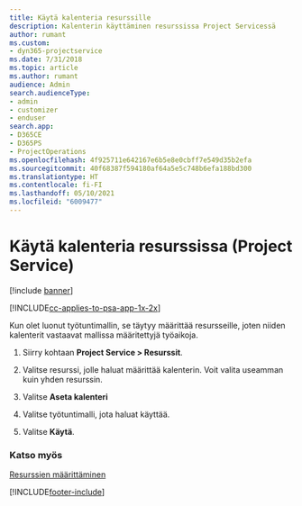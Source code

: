 ```yaml
---
title: Käytä kalenteria resurssille
description: Kalenterin käyttäminen resurssissa Project Servicessä
author: rumant
ms.custom:
- dyn365-projectservice
ms.date: 7/31/2018
ms.topic: article
ms.author: rumant
audience: Admin
search.audienceType:
- admin
- customizer
- enduser
search.app:
- D365CE
- D365PS
- ProjectOperations
ms.openlocfilehash: 4f925711e642167e6b5e8e0cbff7e549d35b2efa
ms.sourcegitcommit: 40f68387f594180af64a5e5c748b6efa188bd300
ms.translationtype: HT
ms.contentlocale: fi-FI
ms.lasthandoff: 05/10/2021
ms.locfileid: "6009477"
---
```

# <a name="apply-a-calendar-to-a-resource-project-service"></a>Käytä kalenteria resurssissa (Project Service)

[!include [banner](../includes/psa-now-project-operations.md)]

[!INCLUDE[cc-applies-to-psa-app-1x-2x](../includes/cc-applies-to-psa-app-1x-2x.md)]

Kun olet luonut työtuntimallin, se täytyy määrittää resursseille, joten niiden kalenterit vastaavat mallissa määritettyjä työaikoja.  
  
1.  Siirry kohtaan **Project Service > Resurssit**.  
  
2.  Valitse resurssi, jolle haluat määrittää kalenterin. Voit valita useamman kuin yhden resurssin.  
  
3.  Valitse **Aseta kalenteri**  
  
4.  Valitse työtuntimalli, jota haluat käyttää.  
  
5.  Valitse **Käytä**.  
  
### <a name="see-also"></a>Katso myös  
 [Resurssien määrittäminen](../psa/set-up-resources.md)


[!INCLUDE[footer-include](../includes/footer-banner.md)]